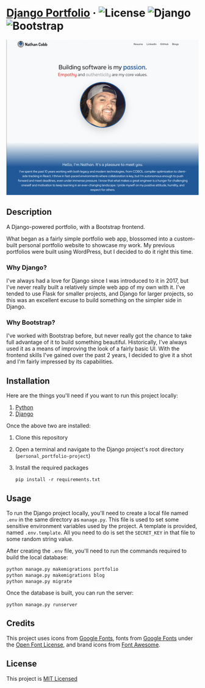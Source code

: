 # [Django Portfolio](https://www.nathanrcobb.com) · ![License](https://badgen.net/badge/License/MIT/cyan) ![Django](https://badgen.net/badge/Django/v4.2.2/20AA76) ![Bootstrap](https://badgen.net/badge/Bootstrap/v5.3.2/5A23C9)

![Django Portfolio Image](assets/images/cover.png)

## Description

A Django-powered portfolio, with a Bootstrap frontend.

What began as a fairly simple portfolio web app, blossomed into a custom-built personal portfolio website to showcase my work. My previous portfolios were built using WordPress, but I decided to do it right this time.

### Why Django?

I've always had a love for Django since I was introduced to it in 2017, but I've never really built a relatively simple web app of my own with it. I've tended to use Flask for smaller projects, and Django for larger projects, so this was an excellent excuse to build something on the simpler side in Django.

### Why Bootstrap?

I've worked with Bootstrap before, but never really got the chance to take full advantage of it to build something beautiful. Historically, I've always used it as a means of improving the look of a fairly basic UI. With the frontend skills I've gained over the past 2 years, I decided to give it a shot and I'm fairly impressed by its capabilities.

## Installation

Here are the things you'll need if you want to run this project locally:

1. [Python](https://www.python.org/downloads/)
2. [Django](https://www.djangoproject.com/download/)

Once the above two are installed:

1. Clone this repository
2. Open a terminal and navigate to the Django project's root directory (`personal_portfolio-project`)
3. Install the required packages

   ```shell
   pip install -r requirements.txt
   ```

## Usage

To run the Django project locally, you'll need to create a local file named `.env` in the same directory as `manage.py`. This file is used to set some sensitive environment variables used by the project. A template is provided, named `.env.template`. All you need to do is set the `SECRET_KEY` in that file to some random string value.

After creating the `.env` file, you'll need to run the commands required to build the local database:

```shell
python manage.py makemigrations portfolio
python manage.py makemigrations blog
python manage.py migrate
```

Once the database is built, you can run the server:

```shell
python manage.py runserver
```

## Credits

This project uses icons from [Google Fonts](https://fonts.google.com/), fonts from [Google Fonts](https://fonts.google.com/) under the [Open Font License](https://scripts.sil.org/cms/scripts/page.php?site_id=nrsi&id=OFL), and brand icons from [Font Awesome](https://fontawesome.com/icons).

## License

This project is [MIT Licensed](https://github.com/nathanrcobb/django-portfolio/blob/main/LICENSE)
